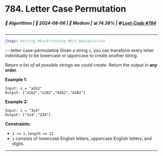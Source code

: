 # 784. Letter Case Permutation

##### 📌 Algorithms | 📅 2024-08-06 | 🔴 Medium | 📊 74.38% | 🌐 [Leet-Code #784](https://leetcode.com/problems/letter-case-permutation)

---

```yaml
🔖tags: #string #backtracking #bit-manipulation
```

---letter-case-permutatioe
Given a string `s`, you can transform every letter individually to be lowercase or uppercase to create another string.

Return _a list of all possible strings we could create_. Return the output in **any order**.

**Example 1:**

```
Input: s = "a1b2"
Output: ["a1b2","a1B2","A1b2","A1B2"]

```

**Example 2:**

```
Input: s = "3z4"
Output: ["3z4","3Z4"]

```

**Constraints:**

- `1 <= s.length <= 12`
- `s` consists of lowercase English letters, uppercase English letters, and digits.

---
